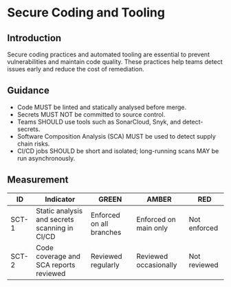 # Secure Coding and Tooling

## Introduction
Secure coding practices and automated tooling are essential to prevent vulnerabilities and maintain code quality. These practices help teams detect issues early and reduce the cost of remediation.

## Guidance
- Code MUST be linted and statically analysed before merge.
- Secrets MUST NOT be committed to source control.
- Teams SHOULD use tools such as SonarCloud, Snyk, and detect-secrets.
- Software Composition Analysis (SCA) MUST be used to detect supply chain risks.
- CI/CD jobs SHOULD be short and isolated; long-running scans MAY be run asynchronously.

## Measurement

| ID     | Indicator | GREEN | AMBER | RED |
|--------|-----------|--------|--------|-----|
| SCT-1 | Static analysis and secrets scanning in CI/CD | Enforced on all branches | Enforced on main only | Not enforced |
| SCT-2 | Code coverage and SCA reports reviewed | Reviewed regularly | Reviewed occasionally | Not reviewed |
